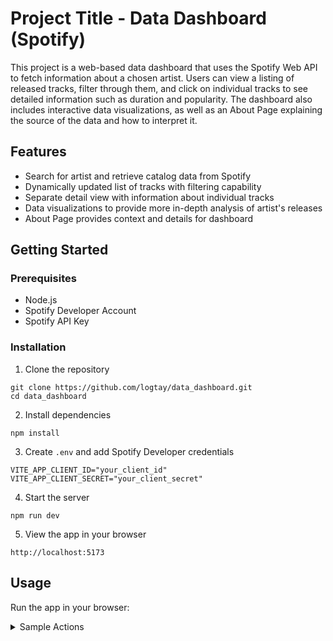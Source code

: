 # Project Title - Data Dashboard (Spotify)
This project is a web-based data dashboard that uses the Spotify Web API to fetch information about a chosen artist. Users can view a listing of released tracks, filter through them, and click on individual tracks to see detailed information such as duration and popularity. The dashboard also includes interactive data visualizations, as well as an About Page explaining the source of the data and how to interpret it.

## Features
- Search for artist and retrieve catalog data from Spotify
- Dynamically updated list of tracks with filtering capability
- Separate detail view with information about individual tracks
- Data visualizations to provide more in-depth analysis of artist's releases
- About Page provides context and details for dashboard

## Getting Started
### Prerequisites 
- Node.js
- Spotify Developer Account
- Spotify API Key

### Installation
1. Clone the repository
```
git clone https://github.com/logtay/data_dashboard.git
cd data_dashboard
```

2. Install dependencies
```
npm install
```

3. Create `.env` and add Spotify Developer credentials
```
VITE_APP_CLIENT_ID="your_client_id"
VITE_APP_CLIENT_SECRET="your_client_secret"
```

4. Start the server
```
npm run dev
```

5. View the app in your browser
```
http://localhost:5173
```

## Usage

Run the app in your browser:

<details>
<summary>Sample Actions</summary>

- Search and Explore Artists:
  - Enter an artist name to fetch their catalog information
  - Scroll through a track list of their catalog or use filtering options to narrow list 
  - Select `🔗` to view more information about a specific track
  - Click track name to open in Spotify

- Detail View:
  - View more detailed information about track (duration, popularity, release year etc.)
  - View album art for selected track 
  - Each detail page has its own unique URL

- Data Visualizations:
  - View overall summary statistics at top of page
  - Chart visualizations give more in-depth analysis of artist's work
    - Total Tracks per Album, Time Between Releases
 
- About Page:
  - Learn background information about the development of this project
  - View suggestions on how to interpret the data 
</details>


